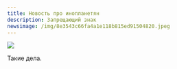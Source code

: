 ```yaml
---
title: Новость про инопланетян
description: Запрещающий знак
newsimage: /img/8e3543c66fa4a1e118b815ed91504820.jpeg
---
```

![](/img/775135_900-2.jpg)

Такие дела.
